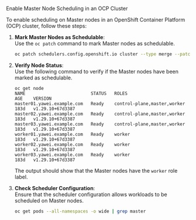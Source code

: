 Enable Master Node Scheduling in an OCP Cluster

To enable scheduling on Master nodes in an OpenShift Container Platform (OCP) cluster, follow these steps:

1. **Mark Master Nodes as Schedulable**:  
    Use the `oc patch` command to mark Master nodes as schedulable.

    ```sh
    oc patch schedulers.config.openshift.io cluster --type merge --patch '{"spec": {"mastersSchedulable": true}}'
    ```

2. **Verify Node Status**:  
    Use the following command to verify if the Master nodes have been marked as schedulable.

    ```
    oc get node
    NAME                         STATUS   ROLES                         AGE    VERSION
    master01.yawei.example.com   Ready    control-plane,master,worker   183d   v1.29.10+67d3387
    master02.yawei.example.com   Ready    control-plane,master,worker   183d   v1.29.10+67d3387
    master03.yawei.example.com   Ready    control-plane,master,worker   183d   v1.29.10+67d3387
    worker01.yawei.example.com   Ready    worker                        183d   v1.29.10+67d3387
    worker02.yawei.example.com   Ready    worker                        183d   v1.29.10+67d3387
    worker03.yawei.example.com   Ready    worker                        183d   v1.29.10+67d3387
    ```

    The output should show that the Master nodes have the `worker` role label.

3. **Check Scheduler Configuration**:  
        Ensure that the scheduler configuration allows workloads to be scheduled on Master nodes.

    ```sh
    oc get pods --all-namespaces -o wide | grep master
    ```

